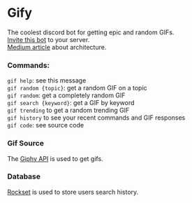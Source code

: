 # Gify
The coolest discord bot for getting epic and random GIFs. \
[Invite this bot](https://discord.com/oauth2/authorize?scope=bot&client_id=776321298393595925) to your server. \
[Medium article](https://medium.com/@gadhaguy13/discord-database-integration-93e937b71c83) about architecture.

### Commands:
`gif help`: see this message \
`gif random {topic}`: get a random GIF on a topic \
`gif random`: get a completely random GIF \
`gif search {keyword}`: get a GIF by keyword \
`gif trending` to get a random trending GIF \
`gif history` to see your recent commands and GIF responses \
`gif code`: see source code 

### Gif Source
The [Giphy API](https://developers.giphy.com/) is used to get gifs. 

### Database
[Rockset](https://rockset.com/) is used to store users search history.
